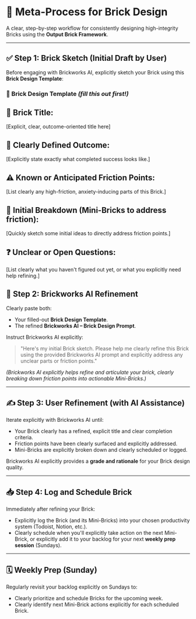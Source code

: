 # 🧱 Meta-Process for Brick Design

A clear, step-by-step workflow for consistently designing high-integrity Bricks using the **Output Brick Framework**.

---

## ✅ Step 1: Brick Sketch (Initial Draft by User)

Before engaging with Brickworks AI, explicitly sketch your Brick using this **Brick Design Template**:

### 📓 Brick Design Template *(fill this out first!)*

## 🧱 Brick Title:
[Explicit, clear, outcome-oriented title here]

## 🎯 Clearly Defined Outcome:
[Explicitly state exactly what completed success looks like.]

## ⚠️ Known or Anticipated Friction Points:
[List clearly any high-friction, anxiety-inducing parts of this Brick.]

## 🧩 Initial Breakdown (Mini-Bricks to address friction):
[Quickly sketch some initial ideas to directly address friction points.]

## ❓ Unclear or Open Questions:
[List clearly what you haven't figured out yet, or what you explicitly need help refining.]



## 🤖 Step 2: Brickworks AI Refinement

Clearly paste both:

- Your filled-out **Brick Design Template**.
- The refined **Brickworks AI – Brick Design Prompt**.

Instruct Brickworks AI explicitly:

> "Here's my initial Brick sketch. Please help me clearly refine this Brick using the provided Brickworks AI prompt and explicitly address any unclear parts or friction points."

*(Brickworks AI explicitly helps refine and articulate your brick, clearly breaking down friction points into actionable Mini-Bricks.)*

---

## ✍️ Step 3: User Refinement (with AI Assistance)

Iterate explicitly with Brickworks AI until:

- Your Brick clearly has a refined, explicit title and clear completion criteria.
- Friction points have been clearly surfaced and explicitly addressed.
- Mini-Bricks are explicitly broken down and clearly scheduled or logged.

Brickworks AI explicitly provides a **grade and rationale** for your Brick design quality.

---

## 📥 Step 4: Log and Schedule Brick

Immediately after refining your Brick:

- Explicitly log the Brick (and its Mini-Bricks) into your chosen productivity system (Todoist, Notion, etc.).
- Clearly schedule when you'll explicitly take action on the next Mini-Brick, or explicitly add it to your backlog for your next **weekly prep session** (Sundays).

---

## 🗓️ Weekly Prep (Sunday)

Regularly revisit your backlog explicitly on Sundays to:

- Clearly prioritize and schedule Bricks for the upcoming week.
- Clearly identify next Mini-Brick actions explicitly for each scheduled Brick.
